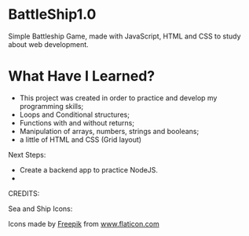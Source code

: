 # BattleShip1.0
Simple Battleship Game, made with JavaScript, HTML and CSS to study about web development. 

# What Have I Learned?

* This project was created in order to practice and develop my programming skills;
* Loops and Conditional structures;
* Functions with and without returns;
* Manipulation of arrays, numbers, strings and booleans;
* a little of HTML and CSS (Grid layout)


Next Steps:
* Create a backend app to practice NodeJS.
*


CREDITS:

Sea and Ship Icons:
<div>Icons made by <a href="https://www.freepik.com" title="Freepik">Freepik</a> from <a href="https://www.flaticon.com/" title="Flaticon">www.flaticon.com</a></div>


